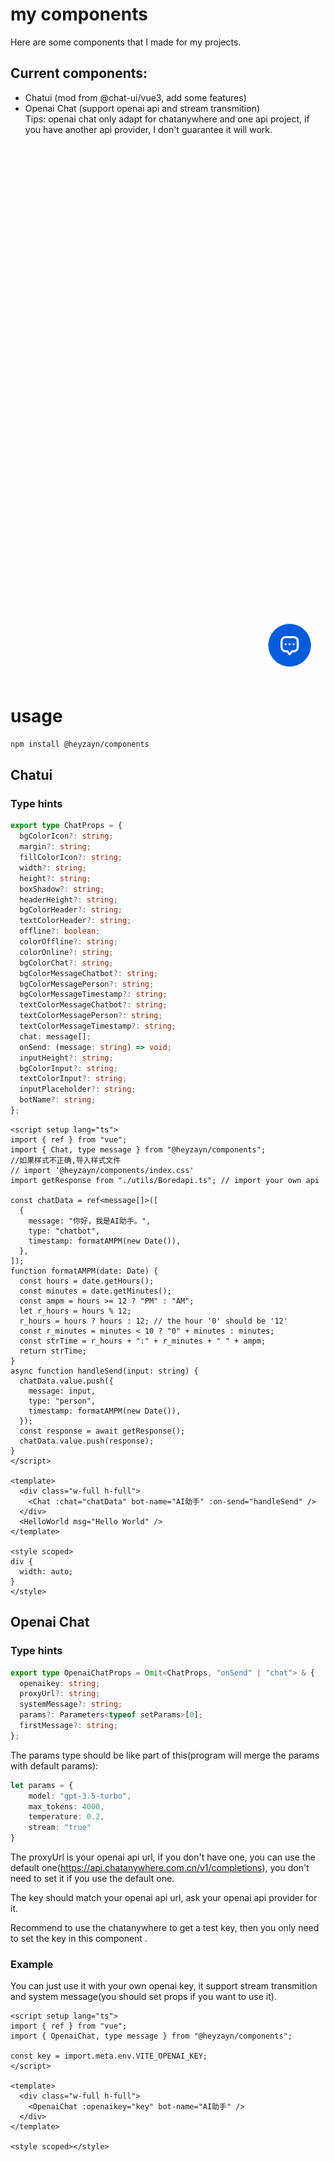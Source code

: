 # my components
Here are some components that I made for my projects.

## Current components:

- Chatui (mod from @chat-ui/vue3, add some features)
- Openai Chat (support openai api and stream transmition)  
Tips: openai chat only adapt for chatanywhere and one api project, if you have another api provider, I don't guarantee it will work.

![Openai Chat](https://github.com/DSYZayn/components/blob/main/public/examples_public/example.gif)

# usage

```sh
npm install @heyzayn/components
```

## Chatui
### Type hints
```typescript
export type ChatProps = {
  bgColorIcon?: string;
  margin?: string;
  fillColorIcon?: string;
  width?: string;
  height?: string;
  boxShadow?: string;
  headerHeight?: string;
  bgColorHeader?: string;
  textColorHeader?: string;
  offline?: boolean;
  colorOffline?: string;
  colorOnline?: string;
  bgColorChat?: string;
  bgColorMessageChatbot?: string;
  bgColorMessagePerson?: string;
  bgColorMessageTimestamp?: string;
  textColorMessageChatbot?: string;
  textColorMessagePerson?: string;
  textColorMessageTimestamp?: string;
  chat: message[];
  onSend: (message: string) => void;
  inputHeight?: string;
  bgColorInput?: string;
  textColorInput?: string;
  inputPlaceholder?: string;
  botName?: string;
};
```
```vue
<script setup lang="ts">
import { ref } from "vue";
import { Chat, type message } from "@heyzayn/components";
//如果样式不正确,导入样式文件
// import '@heyzayn/components/index.css'
import getResponse from "./utils/Boredapi.ts"; // import your own api

const chatData = ref<message[]>([
  {
    message: "你好，我是AI助手。",
    type: "chatbot",
    timestamp: formatAMPM(new Date()),
  },
]);
function formatAMPM(date: Date) {
  const hours = date.getHours();
  const minutes = date.getMinutes();
  const ampm = hours >= 12 ? "PM" : "AM";
  let r_hours = hours % 12;
  r_hours = hours ? hours : 12; // the hour '0' should be '12'
  const r_minutes = minutes < 10 ? "0" + minutes : minutes;
  const strTime = r_hours + ":" + r_minutes + " " + ampm;
  return strTime;
}
async function handleSend(input: string) {
  chatData.value.push({
    message: input,
    type: "person",
    timestamp: formatAMPM(new Date()),
  });
  const response = await getResponse();
  chatData.value.push(response);
}
</script>

<template>
  <div class="w-full h-full">
    <Chat :chat="chatData" bot-name="AI助手" :on-send="handleSend" />
  </div>
  <HelloWorld msg="Hello World" />
</template>

<style scoped>
div {
  width: auto;
}
</style>
```

## Openai Chat
### Type hints
```typescript
export type OpenaiChatProps = Omit<ChatProps, "onSend" | "chat"> & {
  openaikey: string;
  proxyUrl?: string;
  systemMessage?: string;
  params?: Parameters<typeof setParams>[0];
  firstMessage?: string;
};
```
The params type should be like part of this(program will merge the params with default params):
```typescript
let params = {
    model: "gpt-3.5-turbo",
    max_tokens: 4000,
    temperature: 0.2,
    stream: "true"
}
```
The proxyUrl is your openai api url, if you don't have one, you can use the default one(https://api.chatanywhere.com.cn/v1/completions), you don't need to set it if you use the default one.

The key should match your openai api url, ask your openai api provider for it.

Recommend to use the chatanywhere to get a test key, then you only need to set the key in this component .

### Example
You can just use it with your own openai key, it support stream transmition and system message(you should set props if you want to use it).
```vue
<script setup lang="ts">
import { ref } from "vue";
import { OpenaiChat, type message } from "@heyzayn/components";

const key = import.meta.env.VITE_OPENAI_KEY;
</script>

<template>
  <div class="w-full h-full">
    <OpenaiChat :openaikey="key" bot-name="AI助手" />
  </div>
</template>

<style scoped></style>
```
